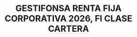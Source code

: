 ---
layout: fund
title: GESTIFONSA RENTA FIJA CORPORATIVA 2026, FI CLASE CARTERA
isin: ES0116373012
---
